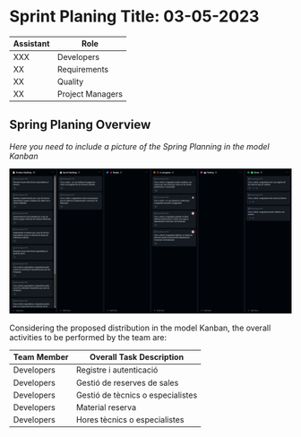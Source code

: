 # Sprint Planing Title: 03-05-2023

| Assistant | Role             |  
|-----------|------------------|
| XXX       | Developers       |   
| XX        | Requirements     |  
| XX        | Quality          |
| XX        | Project Managers |

## Spring Planing Overview

*Here you need to include a picture of the Spring Planning in the model Kanban*

![Kanban](./Kanban.png)

Considering the proposed distribution in the model Kanban, the overall activities to be performed by the team are:

| Team Member | Overall Task Description          |  
|-------------|-----------------------------------|
| Developers  | Registre i autenticació           |
| Developers  | Gestió de reserves de sales       |
| Developers  | Gestió de tècnics o especialistes |
| Developers  | Material reserva                  |
| Developers  | Hores tècnics o especialistes     |